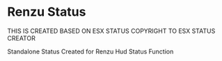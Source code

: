 # Renzu Status
THIS IS CREATED BASED ON ESX STATUS
COPYRIGHT TO ESX STATUS CREATOR

Standalone Status Created for Renzu Hud Status Function
